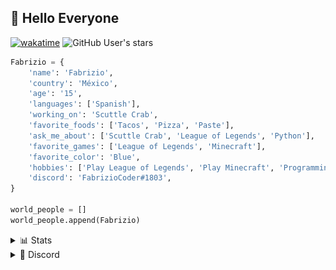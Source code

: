 ## 💠 Hello Everyone

[![wakatime](https://wakatime.com/badge/user/fb5a1b44-cf05-44dd-9651-e6216924c822/project/9e48f44d-1456-4987-96ac-7f6f4300b520.svg)](https://wakatime.com/badge/user/fb5a1b44-cf05-44dd-9651-e6216924c822/project/9e48f44d-1456-4987-96ac-7f6f4300b520)
![GitHub User's stars](https://img.shields.io/github/stars/FabrizioCoder?label=user%20stars)
```python
Fabrizio = {
    'name': 'Fabrizio',
    'country': 'México',
    'age': '15',
    'languages': ['Spanish'],
    'working_on': 'Scuttle Crab',
    'favorite_foods': ['Tacos', 'Pizza', 'Paste'],
    'ask_me_about': ['Scuttle Crab', 'League of Legends', 'Python'],
    'favorite_games': ['League of Legends', 'Minecraft'],
    'favorite_color': 'Blue',
    'hobbies': ['Play League of Legends', 'Play Minecraft', 'Programming'],
    'discord': 'FabrizioCoder#1803',
}

world_people = []
world_people.append(Fabrizio)
```


<details>
<summary>📊 Stats</summary>
<br>

[![](https://raw.githubusercontent.com/FabrizioCoder/FabrizioCoder/master/profile-summary-card-output/nord_dark/0-profile-details.svg)](https://github.com/vn7n24fzkq/github-profile-summary-cards)
[![](https://raw.githubusercontent.com/FabrizioCoder/FabrizioCoder/master/profile-summary-card-output/nord_dark/1-repos-per-language.svg)](https://github.com/vn7n24fzkq/github-profile-summary-cards) [![](https://raw.githubusercontent.com/FabrizioCoder/FabrizioCoder/master/profile-summary-card-output/nord_dark/2-most-commit-language.svg)](https://github.com/vn7n24fzkq/github-profile-summary-cards)
[![](https://raw.githubusercontent.com/FabrizioCoder/FabrizioCoder/master/profile-summary-card-output/nord_dark/3-stats.svg)](https://github.com/vn7n24fzkq/github-profile-summary-cards) [![](https://raw.githubusercontent.com/FabrizioCoder/FabrizioCoder/master/profile-summary-card-output/nord_dark/4-productive-time.svg)](https://github.com/vn7n24fzkq/github-profile-summary-cards)
  
<!--START_SECTION:waka-->
```text
No Activity tracked this Week
```
<!--END_SECTION:waka--> 
 
</details>


<details>
<summary>🔰 Discord</summary>
<br>

[![Discord Presence](https://lanyard.cnrad.dev/api/221399196480045056?idleMessage=I%27m+probably+playing+League+of+Legends...)](https://discord.com/users/221399196480045056)
</details>
